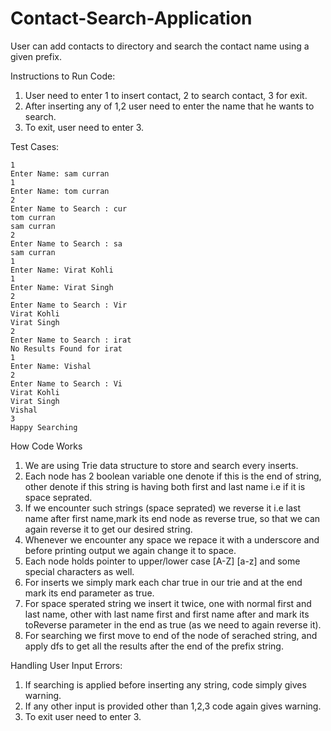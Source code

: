 # Contact-Search-Application
User can add contacts to directory and search the contact name using a given prefix.


Instructions to Run Code:

1) User need to enter 1 to insert contact, 2 to search contact, 3 for exit.
2) After inserting any of 1,2 user need to enter the name that he wants to search.
3) To exit, user need to enter 3.

Test Cases:

    1
    Enter Name: sam curran
    1
    Enter Name: tom curran
    2
    Enter Name to Search : cur
    tom curran
    sam curran
    2
    Enter Name to Search : sa
    sam curran
    1
    Enter Name: Virat Kohli
    1
    Enter Name: Virat Singh
    2
    Enter Name to Search : Vir
    Virat Kohli
    Virat Singh
    2
    Enter Name to Search : irat
    No Results Found for irat
    1
    Enter Name: Vishal
    2
    Enter Name to Search : Vi
    Virat Kohli
    Virat Singh
    Vishal
    3
    Happy Searching
    


How Code Works

1) We are using Trie data structure to store and search every inserts.
2) Each node has 2 boolean variable one denote if this is the end of string, other denote if this string is having
   both first and last name i.e if it is space seprated.
3) If we encounter such strings (space seprated) we reverse it i.e last name after first name,mark its end node as reverse true,
   so that we can again reverse it to get our desired string.
4) Whenever we encounter any space we repace it with a underscore and before printing output we again change it to space.
5) Each node holds pointer to upper/lower case [A-Z] [a-z] and some special characters as well.
6) For inserts we simply mark each char true in our trie and at the end mark its end parameter as true.
7) For space sperated string we insert it twice, one with normal first and last name, other with last name first and first name after and mark its toReverse parameter in the end as true (as we need to again reverse it).
8) For searching we first move to end of the node of serached string, and apply dfs to get all the results after the end of the prefix string.


Handling User Input Errors:

1) If searching is applied before inserting any string, code simply gives warning.
2) If any other input is provided other than 1,2,3 code again gives warning.
3) To exit user need to enter 3.
    
    

    
